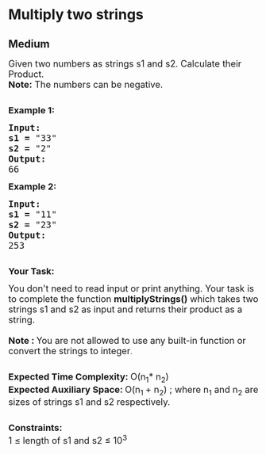 # Multiply two strings
## Medium
<div class="problems_problem_content__Xm_eO"><p><span style="font-size:18px">Given two numbers as strings s1 and s2. Calculate their Product.<br>
<strong>Note:</strong> The numbers can be negative.</span></p>

<p><br>
<strong><span style="font-size:18px">Example 1:</span></strong></p>

<pre><strong><span style="font-size:18px">Input:
</span></strong><span style="font-size:18px"><strong>s1 =</strong> "33"
<strong>s2 =</strong> "2"
<strong>Output:
</strong>66</span>
</pre>

<p><strong><span style="font-size:18px">Example 2:</span></strong></p>

<pre><strong><span style="font-size:18px">Input:
</span></strong><span style="font-size:18px"><strong>s1 =</strong> "11"
<strong>s2 =</strong> "23"
<strong>Output:
</strong>253</span></pre>

<p><br>
<span style="font-size:18px"><strong>Your Task:</strong></span></p>

<p><span style="font-size:18px">You don't need to read input or print anything. Your task is to complete the function <strong>multiplyStrings()</strong> which takes two strings s1 and s2 as input and returns their product as a string.<br>
<br>
<strong>Note : </strong>You are not allowed to use any built-in function or convert the strings to integer</span>.</p>

<p><br>
<span style="font-size:18px"><strong>Expected Time Complexity: </strong>O(n<sub>1</sub>* n<sub>2</sub>)<br>
<strong>Expected Auxiliary Space: </strong>O(n<sub>1&nbsp;</sub>+ n<sub>2</sub>) ; where n<sub>1</sub> and n<sub>2</sub> are sizes of strings s1 and s2 respectively.</span></p>

<p><br>
<span style="font-size:18px"><strong>Constraints:</strong><br>
1 ≤ length of s1 and s2 ≤ 10<sup>3</sup></span></p>
</div>